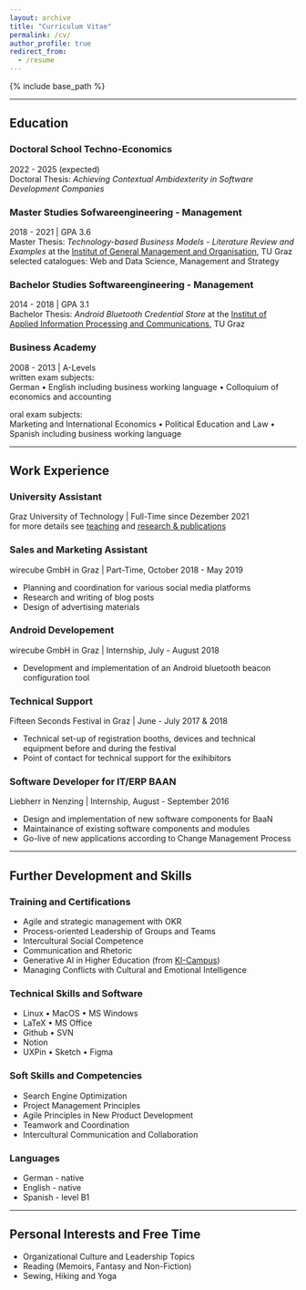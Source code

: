 ```yaml
---
layout: archive
title: "Curriculum Vitae"
permalink: /cv/
author_profile: true
redirect_from:
  - /resume
---
```


{% include base_path %}

---

## Education

### Doctoral School Techno-Economics
  2022 - 2025 (expected) <br />
  Doctoral Thesis: *Achieving Contextual Ambidexterity in Software Development Companies* 

### Master Studies Sofwareengineering - Management
  2018 - 2021 | GPA 3.6 <br />
  Master Thesis: *Technology-based Business Models - Literature Review and Examples* at the [Institut of General Management and Organisation](https://www.tugraz.at/institute/ufo/home), TU Graz <br />
  selected catalogues: Web and Data Science, Management and Strategy

### Bachelor Studies Softwareengineering - Management
  2014 - 2018 | GPA 3.1 <br />
  Bachelor Thesis: *Android Bluetooth Credential Store* at the [Institut of Applied Information Processing and Communications](https://www.iaik.tugraz.at/), TU Graz


### Business Academy
  2008 - 2013 | A-Levels <br />
  written exam subjects: <br />
  German • English including business working language • Colloquium of economics and accounting <br />
  
  oral exam subjects: <br />
  Marketing and International Economics • Political Education and Law • Spanish including business working language

---

## Work Experience

### University Assistant
  Graz University of Technology | Full-Time since Dezember 2021 <br />
  for more details see [teaching](https://camillareis.github.io/teaching/) and [research & publications](https://camillareis.github.io/reserach-publications/)

### Sales and Marketing Assistant
  wirecube GmbH in Graz | Part-Time, October 2018 - May 2019 <br />
  * Planning and coordination for various social media platforms
  * Research and writing of blog posts
  * Design of advertising materials

### Android Developement
  wirecube GmbH in Graz | Internship, July - August 2018 <br />
  * Development and implementation of an Android bluetooth beacon configuration tool

### Technical Support
  Fifteen Seconds Festival in Graz | June - July 2017 & 2018 <br />
  *  Technical set-up of registration booths, devices and technical equipment before and during the festival
  *  Point of contact for technical support for the exihibitors

### Software Developer for IT/ERP BAAN
  Liebherr in Nenzing | Internship, August - September 2016 <br />
  * Design and implementation of new software components for BaaN
  * Maintainance of existing software components and modules
  * Go-live of new applications according to Change Management Process

---
## Further Development and Skills 

### Training and Certifications
  * Agile and strategic management with OKR
  * Process-oriented Leadership of Groups and Teams
  * Intercultural Social Competence
  * Communication and Rhetoric
  * Generative AI in Higher Education (from [KI-Campus](https://ki-campus.org/))
  * Managing Conflicts with Cultural and Emotional Intelligence

### Technical Skills and Software
  * Linux • MacOS • MS Windows
  * LaTeX • MS Office
  * Github • SVN
  * Notion 
  * UXPin • Sketch • Figma

### Soft Skills and Competencies 
  * Search Engine Optimization
  * Project Management Principles
  * Agile Principles in New Product Development
  * Teamwork and Coordination
  * Intercultural Communication and Collaboration

### Languages
  * German - native
  * English - native
  * Spanish - level B1

---

## Personal Interests and Free Time
  * Organizational Culture and Leadership Topics
  * Reading (Memoirs, Fantasy and Non-Fiction)
  * Sewing, Hiking and Yoga
  



<!-- Publications
======
  <ul>{% for post in site.publications %}
    {% include archive-single-cv.html %}
  {% endfor %}</ul> -->
  
<!-- Talks
======
  <ul>{% for post in site.talks %}
    {% include archive-single-talk-cv.html %}
  {% endfor %}</ul> -->
  
<!-- Teaching
======
  <ul>{% for post in site.teaching %}
    {% include archive-single-cv.html %}
  {% endfor %}</ul> -->
  
<!-- Service and leadership
======
* Currently signed in to 43 different slack teams -->

